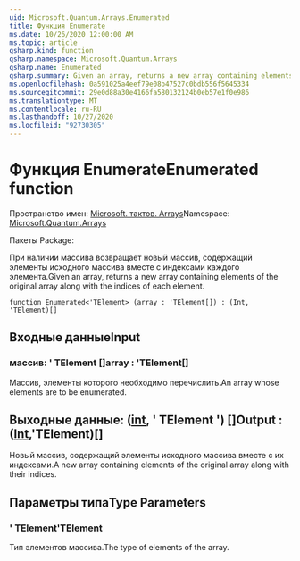 ```yaml
---
uid: Microsoft.Quantum.Arrays.Enumerated
title: Функция Enumerate
ms.date: 10/26/2020 12:00:00 AM
ms.topic: article
qsharp.kind: function
qsharp.namespace: Microsoft.Quantum.Arrays
qsharp.name: Enumerated
qsharp.summary: Given an array, returns a new array containing elements of the original array along with the indices of each element.
ms.openlocfilehash: 0a591025a4eef79e08b47527c0bdb556f5645334
ms.sourcegitcommit: 29e0d88a30e4166fa580132124b0eb57e1f0e986
ms.translationtype: MT
ms.contentlocale: ru-RU
ms.lasthandoff: 10/27/2020
ms.locfileid: "92730305"
---
```

# <a name="enumerated-function"></a><span data-ttu-id="10d3c-102">Функция Enumerate</span><span class="sxs-lookup"><span data-stu-id="10d3c-102">Enumerated function</span></span>

<span data-ttu-id="10d3c-103">Пространство имен: [Microsoft. тактов. Arrays](xref:Microsoft.Quantum.Arrays)</span><span class="sxs-lookup"><span data-stu-id="10d3c-103">Namespace: [Microsoft.Quantum.Arrays](xref:Microsoft.Quantum.Arrays)</span></span>

<span data-ttu-id="10d3c-104">Пакеты [](https://nuget.org/packages/)</span><span class="sxs-lookup"><span data-stu-id="10d3c-104">Package: [](https://nuget.org/packages/)</span></span>


<span data-ttu-id="10d3c-105">При наличии массива возвращает новый массив, содержащий элементы исходного массива вместе с индексами каждого элемента.</span><span class="sxs-lookup"><span data-stu-id="10d3c-105">Given an array, returns a new array containing elements of the original array along with the indices of each element.</span></span>

```qsharp
function Enumerated<'TElement> (array : 'TElement[]) : (Int, 'TElement)[]
```


## <a name="input"></a><span data-ttu-id="10d3c-106">Входные данные</span><span class="sxs-lookup"><span data-stu-id="10d3c-106">Input</span></span>

### <a name="array--telement"></a><span data-ttu-id="10d3c-107">массив: ' TElement []</span><span class="sxs-lookup"><span data-stu-id="10d3c-107">array : 'TElement[]</span></span>

<span data-ttu-id="10d3c-108">Массив, элементы которого необходимо перечислить.</span><span class="sxs-lookup"><span data-stu-id="10d3c-108">An array whose elements are to be enumerated.</span></span>



## <a name="output--inttelement"></a><span data-ttu-id="10d3c-109">Выходные данные: ([int](xref:microsoft.quantum.lang-ref.int), ' TElement ') []</span><span class="sxs-lookup"><span data-stu-id="10d3c-109">Output : ([Int](xref:microsoft.quantum.lang-ref.int),'TElement)[]</span></span>

<span data-ttu-id="10d3c-110">Новый массив, содержащий элементы исходного массива вместе с их индексами.</span><span class="sxs-lookup"><span data-stu-id="10d3c-110">A new array containing elements of the original array along with their indices.</span></span>

## <a name="type-parameters"></a><span data-ttu-id="10d3c-111">Параметры типа</span><span class="sxs-lookup"><span data-stu-id="10d3c-111">Type Parameters</span></span>

### <a name="telement"></a><span data-ttu-id="10d3c-112">' TElement</span><span class="sxs-lookup"><span data-stu-id="10d3c-112">'TElement</span></span>

<span data-ttu-id="10d3c-113">Тип элементов массива.</span><span class="sxs-lookup"><span data-stu-id="10d3c-113">The type of elements of the array.</span></span>